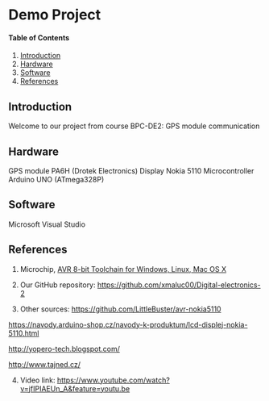 
# Demo Project

#### Table of Contents

1. [Introduction](#introduction)
2. [Hardware](#hardware)
3. [Software](#software)
4. [References](#references)

## Introduction
Welcome to our project from course BPC-DE2: GPS module communication 

## Hardware
GPS module PA6H (Drotek Electronics)
Display Nokia 5110
Microcontroller Arduino UNO (ATmega328P)

## Software
Microsoft Visual Studio

## References
1. Microchip, [AVR 8-bit Toolchain for Windows, Linux, Mac OS X](https://www.microchip.com/mplab/avr-support/avr-and-arm-toolchains-c-compilers)

2. Our GitHub repository: https://github.com/xmaluc00/Digital-electronics-2

3. Other sources: 
https://github.com/LittleBuster/avr-nokia5110 

https://navody.arduino-shop.cz/navody-k-produktum/lcd-displej-nokia-5110.html 

http://yopero-tech.blogspot.com/ 

http://www.tajned.cz/ 

4. Video link: https://www.youtube.com/watch?v=jfIPIAEUn_A&feature=youtu.be
